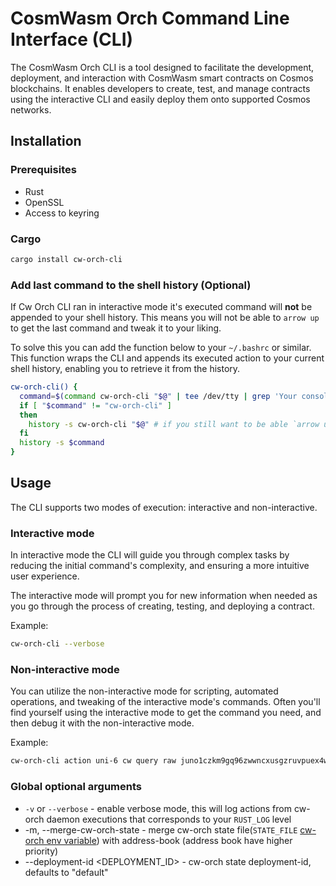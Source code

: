 # CosmWasm Orch Command Line Interface (CLI)

The CosmWasm Orch CLI is a tool designed to facilitate the development, deployment, and interaction with CosmWasm smart contracts on Cosmos blockchains. It enables developers to create, test, and manage contracts using the interactive CLI and easily deploy them onto supported Cosmos networks.

## Installation

### Prerequisites

- Rust
- OpenSSL
- Access to keyring

### Cargo

```bash
cargo install cw-orch-cli
```

### Add last command to the shell history (Optional)

If Cw Orch CLI ran in interactive mode it's executed command will **not** be appended to your shell history. This means you will not be able to `arrow up` to get the last command and tweak it to your liking.

To solve this you can add the function below to your `~/.bashrc` or similar.
This function wraps the CLI and appends its executed action to your current shell history, enabling you to retrieve it from the history.

```bash
cw-orch-cli() {
  command=$(command cw-orch-cli "$@" | tee /dev/tty | grep 'Your console command' | cut -f2- -d':')
  if [ "$command" != "cw-orch-cli" ]
  then
    history -s cw-orch-cli "$@" # if you still want to be able `arrow up` to the original command
  fi
  history -s $command
}
```

## Usage

The CLI supports two modes of execution: interactive and non-interactive.

### Interactive mode

In interactive mode the CLI will guide you through complex tasks by reducing the initial command's complexity, and ensuring a more intuitive user experience.

The interactive mode will prompt you for new information when needed as you go through the process of creating, testing, and deploying a contract.

Example:

```bash
cw-orch-cli --verbose
```

### Non-interactive mode

You can utilize the non-interactive mode for scripting, automated operations, and tweaking of the interactive mode's commands. Often you'll find yourself using the interactive mode to get the command you need, and then debug it with the non-interactive mode.

Example:

```bash
cw-orch-cli action uni-6 cw query raw juno1czkm9gq96zwwncxusgzruvpuex4wjf4ak7lms6q698938k529q3shmfl90 contract_info
```

### Global optional arguments

- `-v` or `--verbose` - enable verbose mode, this will log actions from cw-orch daemon executions that corresponds to your `RUST_LOG` level
- -m, --merge-cw-orch-state - merge cw-orch state file(`STATE_FILE` [cw-orch env variable]) with address-book (address book have higher priority)
- --deployment-id <DEPLOYMENT_ID> - cw-orch state deployment-id, defaults to "default"

[cw-orch env variable]: ../docs/src/contracts/env-variable.md